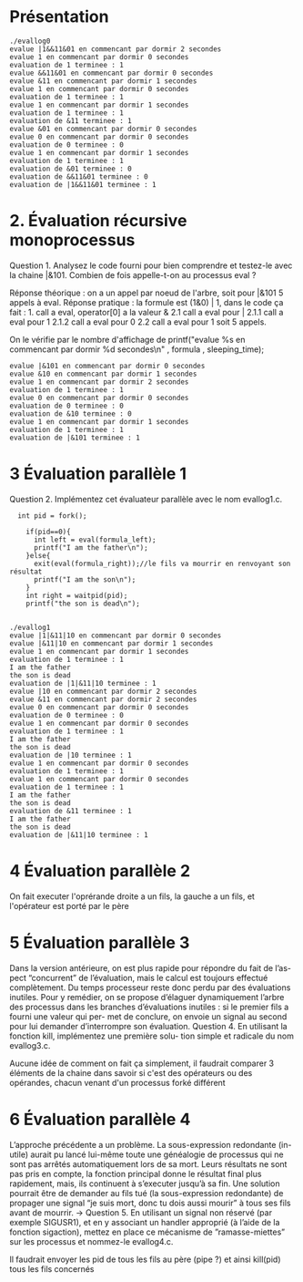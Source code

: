 # Présentation

```
./evallog0 
evalue |1&&11&01 en commencant par dormir 2 secondes
evalue 1 en commencant par dormir 0 secondes
evaluation de 1 terminee : 1
evalue &&11&01 en commencant par dormir 0 secondes
evalue &11 en commencant par dormir 1 secondes
evalue 1 en commencant par dormir 0 secondes
evaluation de 1 terminee : 1
evalue 1 en commencant par dormir 1 secondes
evaluation de 1 terminee : 1
evaluation de &11 terminee : 1
evalue &01 en commencant par dormir 0 secondes
evalue 0 en commencant par dormir 0 secondes
evaluation de 0 terminee : 0
evalue 1 en commencant par dormir 1 secondes
evaluation de 1 terminee : 1
evaluation de &01 terminee : 0
evaluation de &&11&01 terminee : 0
evaluation de |1&&11&01 terminee : 1

```

# 2. Évaluation récursive monoprocessus

Question 1. Analysez le code fourni pour bien comprendre et testez-le avec
la chaine |&101. Combien de fois appelle-t-on au processus eval ?

Réponse théorique : on a un appel par noeud de l'arbre, soit pour |&101 5 appels à eval.
Réponse pratique : la formule est (1&0) | 1,
	dans le code ça fait : 
	1. call a eval, operator[0] a la valeur &
		2.1 call a eval pour |
			2.1.1 call a eval pour 1
			2.1.2 call a eval pour 0
		2.2 call a eval pour 1
soit 5 appels.

On le vérifie par le nombre d'affichage de printf("evalue %s en commencant par dormir %d secondes\n" , formula , sleeping_time);

```
evalue |&101 en commencant par dormir 0 secondes
evalue &10 en commencant par dormir 1 secondes
evalue 1 en commencant par dormir 2 secondes
evaluation de 1 terminee : 1
evalue 0 en commencant par dormir 0 secondes
evaluation de 0 terminee : 0
evaluation de &10 terminee : 0
evalue 1 en commencant par dormir 1 secondes
evaluation de 1 terminee : 1
evaluation de |&101 terminee : 1

```

# 3 Évaluation parallèle 1

Question 2. Implémentez cet évaluateur parallèle avec le nom evallog1.c.

```
  int pid = fork();

    if(pid==0){
      int left = eval(formula_left);
      printf("I am the father\n");
    }else{
      exit(eval(formula_right));//le fils va mourrir en renvoyant son résultat
      printf("I am the son\n");
    }
    int right = waitpid(pid);
    printf("the son is dead\n");

```

```

./evallog1 
evalue |1|&11|10 en commencant par dormir 0 secondes
evalue |&11|10 en commencant par dormir 1 secondes
evalue 1 en commencant par dormir 1 secondes
evaluation de 1 terminee : 1
I am the father
the son is dead
evaluation de |1|&11|10 terminee : 1
evalue |10 en commencant par dormir 2 secondes
evalue &11 en commencant par dormir 2 secondes
evalue 0 en commencant par dormir 0 secondes
evaluation de 0 terminee : 0
evalue 1 en commencant par dormir 0 secondes
evaluation de 1 terminee : 1
I am the father
the son is dead
evaluation de |10 terminee : 1
evalue 1 en commencant par dormir 0 secondes
evaluation de 1 terminee : 1
evalue 1 en commencant par dormir 0 secondes
evaluation de 1 terminee : 1
I am the father
the son is dead
evaluation de &11 terminee : 1
I am the father
the son is dead
evaluation de |&11|10 terminee : 1

```

# 4 Évaluation parallèle 2

On fait executer l'oprérande droite a un fils, la gauche a un fils, et l'opérateur est porté par le père

# 5 Évaluation parallèle 3

Dans la version antérieure, on est plus rapide pour répondre du fait de l’as-
pect “concurrent” de l’évaluation, mais le calcul est toujours effectué complètement.
Du temps processeur reste donc perdu par des évaluations inutiles. Pour y
remédier, on se propose d’élaguer dynamiquement l’arbre des processus dans
les branches d’évaluations inutiles : si le premier fils a fourni une valeur qui per-
met de conclure, on envoie un signal au second pour lui demander d’interrompre
son évaluation.
Question 4. En utilisant la fonction kill, implémentez une première solu-
tion simple et radicale du nom evallog3.c.

Aucune idée de comment on fait ça simplement, il faudrait comparer 3 éléments de la chaine dans savoir si c'est des opérateurs ou des opérandes, chacun venant d'un processus forké différent 

# 6 Évaluation parallèle 4

L’approche précédente a un problème. La sous-expression redondante (in-
utile) aurait pu lancé lui-même toute une généalogie de processus qui ne sont
 pas arrêtés automatiquement lors de sa mort. Leurs résultats ne sont pas pris en
compte, la fonction principal donne le résultat final plus rapidement, mais, ils
continuent à s’executer jusqu’à sa fin. Une solution pourrait être de demander
au fils tué (la sous-expression redondante) de propager une signal “je suis mort,
donc tu dois aussi mourir” à tous ses fils avant de mourrir.
-> 
Question 5. En utilisant un signal non réservé (par exemple SIGUSR1), et
en y associant un handler approprié (à l’aide de la fonction sigaction), mettez
en place ce mécanisme de ”ramasse-miettes” sur les processus et nommez-le
evallog4.c.

Il faudrait envoyer les pid de tous les fils au père (pipe ?) et ainsi kill(pid) tous les fils concernés
